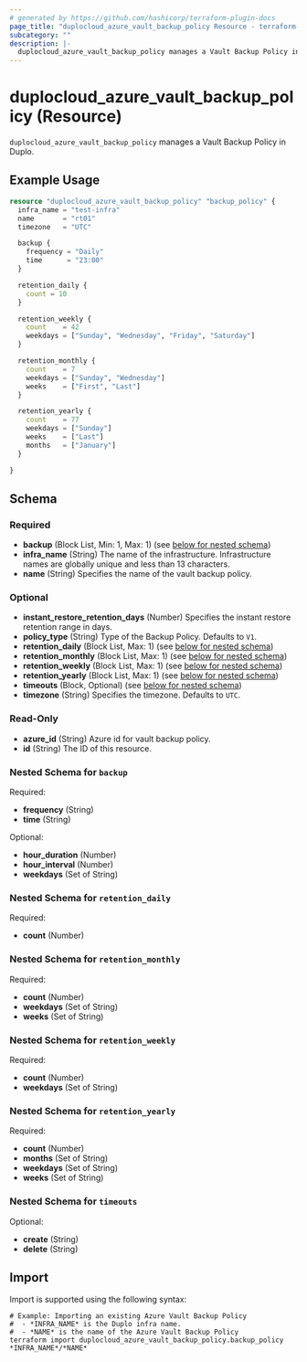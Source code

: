 ```yaml
---
# generated by https://github.com/hashicorp/terraform-plugin-docs
page_title: "duplocloud_azure_vault_backup_policy Resource - terraform-provider-duplocloud"
subcategory: ""
description: |-
  duplocloud_azure_vault_backup_policy manages a Vault Backup Policy in Duplo.
---
```


# duplocloud_azure_vault_backup_policy (Resource)

`duplocloud_azure_vault_backup_policy` manages a Vault Backup Policy in Duplo.

## Example Usage

```terraform
resource "duplocloud_azure_vault_backup_policy" "backup_policy" {
  infra_name = "test-infra"
  name       = "rt01"
  timezone   = "UTC"

  backup {
    frequency = "Daily"
    time      = "23:00"
  }

  retention_daily {
    count = 10
  }

  retention_weekly {
    count    = 42
    weekdays = ["Sunday", "Wednesday", "Friday", "Saturday"]
  }

  retention_monthly {
    count    = 7
    weekdays = ["Sunday", "Wednesday"]
    weeks    = ["First", "Last"]
  }

  retention_yearly {
    count    = 77
    weekdays = ["Sunday"]
    weeks    = ["Last"]
    months   = ["January"]
  }

}
```

<!-- schema generated by tfplugindocs -->
## Schema

### Required

- **backup** (Block List, Min: 1, Max: 1) (see [below for nested schema](#nestedblock--backup))
- **infra_name** (String) The name of the infrastructure.  Infrastructure names are globally unique and less than 13 characters.
- **name** (String) Specifies the name of the vault backup policy.

### Optional

- **instant_restore_retention_days** (Number) Specifies the instant restore retention range in days.
- **policy_type** (String) Type of the Backup Policy. Defaults to `V1`.
- **retention_daily** (Block List, Max: 1) (see [below for nested schema](#nestedblock--retention_daily))
- **retention_monthly** (Block List, Max: 1) (see [below for nested schema](#nestedblock--retention_monthly))
- **retention_weekly** (Block List, Max: 1) (see [below for nested schema](#nestedblock--retention_weekly))
- **retention_yearly** (Block List, Max: 1) (see [below for nested schema](#nestedblock--retention_yearly))
- **timeouts** (Block, Optional) (see [below for nested schema](#nestedblock--timeouts))
- **timezone** (String) Specifies the timezone. Defaults to `UTC`.

### Read-Only

- **azure_id** (String) Azure id for vault backup policy.
- **id** (String) The ID of this resource.

<a id="nestedblock--backup"></a>
### Nested Schema for `backup`

Required:

- **frequency** (String)
- **time** (String)

Optional:

- **hour_duration** (Number)
- **hour_interval** (Number)
- **weekdays** (Set of String)


<a id="nestedblock--retention_daily"></a>
### Nested Schema for `retention_daily`

Required:

- **count** (Number)


<a id="nestedblock--retention_monthly"></a>
### Nested Schema for `retention_monthly`

Required:

- **count** (Number)
- **weekdays** (Set of String)
- **weeks** (Set of String)


<a id="nestedblock--retention_weekly"></a>
### Nested Schema for `retention_weekly`

Required:

- **count** (Number)
- **weekdays** (Set of String)


<a id="nestedblock--retention_yearly"></a>
### Nested Schema for `retention_yearly`

Required:

- **count** (Number)
- **months** (Set of String)
- **weekdays** (Set of String)
- **weeks** (Set of String)


<a id="nestedblock--timeouts"></a>
### Nested Schema for `timeouts`

Optional:

- **create** (String)
- **delete** (String)

## Import

Import is supported using the following syntax:

```shell
# Example: Importing an existing Azure Vault Backup Policy
#  - *INFRA_NAME* is the Duplo infra name.
#  - *NAME* is the name of the Azure Vault Backup Policy
terraform import duplocloud_azure_vault_backup_policy.backup_policy *INFRA_NAME*/*NAME*
```
